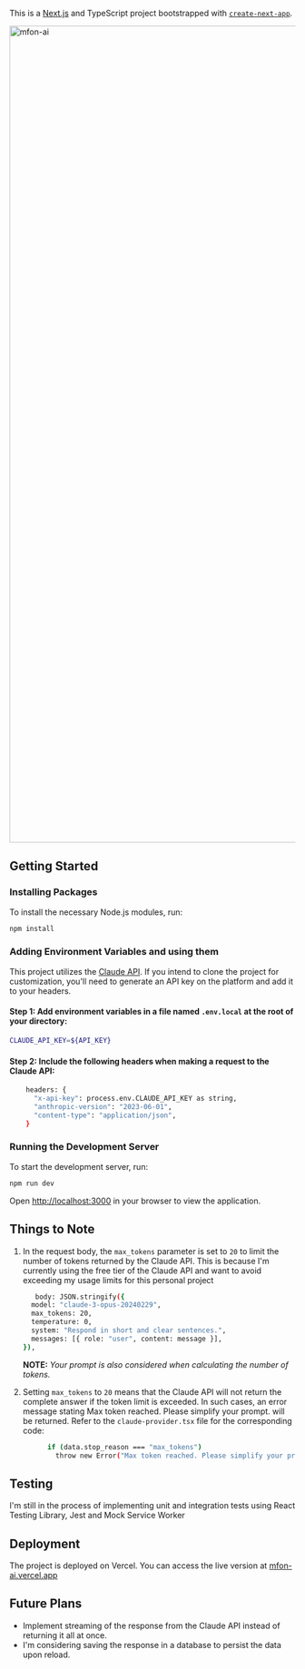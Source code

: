 This is a [Next.js](https://nextjs.org/) and TypeScript project bootstrapped with [`create-next-app`](https://github.com/vercel/next.js/tree/canary/packages/create-next-app).

<img width="1440" alt="mfon-ai" src="https://github.com/mfonPeeter/mfon-ai/assets/105684251/b65caeac-b71e-4aa0-88e5-61e46ad0d5f2">

## Getting Started

### Installing Packages

To install the necessary Node.js modules, run:

```bash
npm install
```

### Adding Environment Variables and using them

This project utilizes the [Claude API](https://docs.anthropic.com/claude/reference/getting-started-with-the-api). If you intend to clone the project for customization, you'll need to generate an API key on the platform and add it to your headers.

#### Step 1: Add environment variables in a file named `.env.local` at the root of your directory:

```bash
CLAUDE_API_KEY=${API_KEY}
```

#### Step 2: Include the following headers when making a request to the Claude API:

```bash
    headers: {
      "x-api-key": process.env.CLAUDE_API_KEY as string,
      "anthropic-version": "2023-06-01",
      "content-type": "application/json",
    }
```

### Running the Development Server

To start the development server, run:

```bash
npm run dev
```

Open [http://localhost:3000](http://localhost:3000) in your browser to view the application.

## Things to Note

1. In the request body, the `max_tokens` parameter is set to `20` to limit the number of tokens returned by the Claude API. This is because I'm currently using the free tier of the Claude API and want to avoid exceeding my usage limits for this personal project

   ```bash
      body: JSON.stringify({
     model: "claude-3-opus-20240229",
     max_tokens: 20,
     temperature: 0,
     system: "Respond in short and clear sentences.",
     messages: [{ role: "user", content: message }],
   }),
   ```

   **NOTE:** _Your prompt is also considered when calculating the number of tokens._

2. Setting `max_tokens` to `20` means that the Claude API will not return the complete answer if the token limit is exceeded. In such cases, an error message stating Max token reached. Please simplify your prompt. will be returned. Refer to the `claude-provider.tsx` file for the corresponding code:
   ```bash
         if (data.stop_reason === "max_tokens")
           throw new Error("Max token reached. Please simplify your prompt.");
   ```

## Testing

I'm still in the process of implementing unit and integration tests using React Testing Library, Jest and Mock Service Worker

## Deployment

The project is deployed on Vercel. You can access the live version at [mfon-ai.vercel.app](https://mfon-ai.vercel.app/)

## Future Plans

- Implement streaming of the response from the Claude API instead of returning it all at once.
- I'm considering saving the response in a database to persist the data upon reload.
